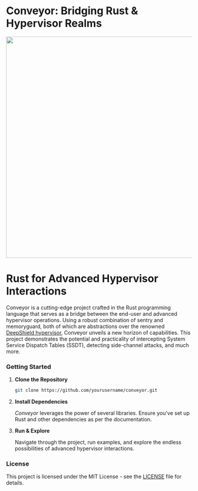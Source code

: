 Conveyor: Bridging Rust & Hypervisor Realms
===========================================

<img src="https://github.com/Shaddy/conveyor/assets/247221/8343745d-d5f6-4ebe-bf87-fcf7fbddbaea" width="800" height="600">


Rust for Advanced Hypervisor Interactions
=========================================

Conveyor is a cutting-edge project crafted in the Rust programming language that serves as a bridge between the end-user and advanced hypervisor operations. Using a robust combination of sentry and memoryguard, both of which are abstractions over the renowned [DeepShield hypervisor](https://github.com/ramonroyo/deepshield), Conveyor unveils a new horizon of capabilities. This project demonstrates the potential and practicality of intercepting System Service Dispatch Tables (SSDT), detecting side-channel attacks, and much more.

### Getting Started

1. **Clone the Repository**

   ```bash
   git clone https://github.com/yourusername/conveyor.git
   ```

2. **Install Dependencies**

   _Conveyor_ leverages the power of several libraries. Ensure you've set up Rust and other dependencies as per the documentation.

3. **Run & Explore**

   Navigate through the project, run examples, and explore the endless possibilities of advanced hypervisor interactions.


### License

This project is licensed under the MIT License - see the [LICENSE](LICENSE) file for details.
